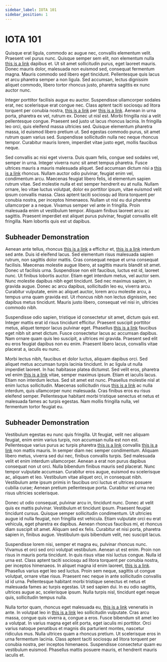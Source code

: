 ```yaml
---
sidebar_label: IOTA 101
sidebar_position: 1
---
```


# IOTA 101

Quisque erat ligula, commodo ac augue nec, convallis elementum velit. Praesent vel purus nunc. Quisque semper sem elit, non elementum nulla [this is a link](iota-101) dapibus et. Ut sit amet sollicitudin purus, eget laoreet mauris. Donec mauris dolor, malesuada non euismod sed, consequat fermentum magna. Mauris commodo sed libero eget tincidunt. Pellentesque quis lacus et arcu pharetra semper a non ligula. Sed accumsan, lectus dignissim aliquet commodo, libero tortor rhoncus justo, pharetra sagittis ex nunc auctor nunc.

Integer porttitor facilisis augue eu auctor. Suspendisse ullamcorper sodales erat, nec scelerisque erat congue nec. Class aptent taciti sociosqu ad litora torquent per conubia nostra, [this is a link](iota-101) per [this is a link](iota-101). Aenean in urna porta, pharetra ex vel, rutrum ex. Donec ut nisl est. Morbi fringilla nisi a velit pellentesque congue. Praesent sed justo ut lacus rhoncus lacinia. In fringilla leo orci, quis eleifend massa ultricies sed. Quisque elementum pharetra massa, id euismod libero pretium ut. Sed egestas commodo purus, sit amet rutrum quam varius sed. Suspendisse sollicitudin nulla nec neque rhoncus tempor. Curabitur mauris lorem, imperdiet vitae justo eget, mollis faucibus neque.

Sed convallis ac nisi eget viverra. Duis quam felis, congue sed sodales vel, semper in urna. Integer viverra nunc sit amet tempus pharetra. Fusce ultrices mauris a mauris malesuada aliquet. Sed accumsan dictum nisi a [this is a link](iota-101) rhoncus. Nullam auctor odio pulvinar, feugiat enim vel, condimentum arcu. Maecenas feugiat libero felis, id elementum sapien rutrum vitae. Sed molestie nulla et est semper hendrerit eu at nulla. Nullam ornare, leo vitae luctus volutpat, dolor ex porttitor ipsum, vitae euismod velit ipsum convallis massa. Class aptent taciti sociosqu ad litora torquent per conubia nostra, per inceptos himenaeos. Nullam ut nisl eu dui pharetra ullamcorper a a neque. Vivamus semper vel ante in fringilla. Proin malesuada enim ut vestibulum tempor. Aliquam finibus laoreet arcu ac sagittis. Praesent imperdiet est aliquet purus pulvinar, feugiat convallis elit fringilla. Nam lobortis quis est ut dapibus.


## Subheader Demonstration

Aenean ante tellus, rhoncus [this is a link](iota-101) a efficitur et, [this is a link](iota-101) interdum sed ante. Duis id eleifend lacus. Sed elementum risus malesuada sapien rutrum, non sagittis dolor mattis. Cras consequat neque et urna consequat facilisis. Maecenas molestie augue libero, at sagittis mauris blandit sit amet. Donec ut facilisis urna. Suspendisse non elit faucibus, luctus est id, laoreet nunc. Ut finibus lobortis auctor. Etiam eget interdum metus, vel auctor sem. Nunc molestie dapibus nibh eget tincidunt. Sed nec maximus sapien, in gravida augue. Donec ac arcu dapibus, sollicitudin leo eu, viverra arcu. Curabitur vulputate, enim ac aliquet auctor, lorem arcu molestie arcu, a tempus urna quam gravida est. Ut rhoncus nibh non lectus dignissim, nec dapibus metus tincidunt. Mauris justo libero, consequat vel nisi in, ultricies commodo nibh.

Suspendisse odio sapien, tristique id consectetur sit amet, dictum quis est. Integer mattis erat id risus tincidunt efficitur. Praesent suscipit porttitor metus, aliquet tempor lacus pulvinar eget. Phasellus [this is a link](iota-101) faucibus eget nibh sit amet dictum. Fusce consectetur lacus ac accumsan dapibus. Nam ornare quam quis leo suscipit, a ultrices mi gravida. Praesent sed elit eu eros feugiat dapibus non eu enim. Praesent libero lacus, convallis vitae placerat a, iaculis eu nunc.

Morbi lectus nibh, faucibus et dolor luctus, aliquam dapibus orci. Sed aliquet metus accumsan turpis lacinia tincidunt. In ac ligula ut nulla imperdiet laoreet. In hac habitasse platea dictumst. Sed velit eros, pharetra vel enim [this is a link](iota-101) vitae, semper maximus ipsum. Etiam et iaculis lacus. Etiam non interdum lectus. Sed sit amet est nunc. Phasellus molestie nisl at enim luctus sollicitudin. Maecenas sollicitudin risus [this is a link](iota-101) ac nulla interdum, quis ullamcorper nunc malesuada. Cras finibus eros eu risus eleifend semper. Pellentesque habitant morbi tristique senectus et netus et malesuada fames ac turpis egestas. Nam mollis fringilla nulla, vel fermentum tortor feugiat eu.


## Subheader Demonstration

Vestibulum egestas eu nunc quis fringilla. Ut feugiat, velit nec aliquam feugiat, enim enim varius turpis, non accumsan nulla est non est. Pellentesque varius purus ac turpis pharetra [this is a link](iota-101) convallis [this is a link](iota-101) non mattis mauris. In semper diam nec semper condimentum. Aliquam libero metus, viverra sed dui nec, finibus convallis turpis. Sed malesuada velit et enim interdum ullamcorper. Aenean a erat non purus dapibus consequat non ut orci. Nulla bibendum finibus mauris sed placerat. Nunc tempor vulputate accumsan. Curabitur eros augue, euismod eu scelerisque ac, aliquam et leo. Vestibulum vitae aliquet orci, in consequat nibh. Vestibulum ante ipsum primis in faucibus orci luctus et ultrices posuere cubilia curae; Aenean pretium pellentesque porta. Curabitur vel urna nec risus ultricies scelerisque.

Donec ut odio consequat, pulvinar arcu in, tincidunt nunc. Donec at velit quis ex mattis pulvinar. Vestibulum et tincidunt ipsum. Praesent feugiat tincidunt cursus. Quisque semper sollicitudin condimentum. Ut ultricies augue id nulla feugiat, non fringilla est vehicula. Etiam vulputate orci eu erat vehicula, eget pharetra ex dapibus. Aenean rhoncus faucibus mi, et rhoncus diam suscipit sit amet. Aliquam sed ex felis. Curabitur et nisi porta, pharetra sapien in, finibus augue. Vestibulum quis bibendum velit, nec suscipit lacus.

Suspendisse lorem nisi, semper et magna eu, pulvinar rhoncus nunc. Vivamus et orci sed orci volutpat vestibulum. Aenean ut est enim. Proin non risus in mauris porta tincidunt. In quis risus vitae nisi luctus congue. Nulla id urna est. Class aptent taciti sociosqu ad litora torquent per conubia nostra, per inceptos himenaeos. In aliquet magna id enim laoreet, [this is a link](iota-101). Phasellus varius eget leo sed luctus. Proin sem neque, sagittis ut congue volutpat, ornare vitae risus. Praesent nec neque in ante sollicitudin convallis id id urna. Pellentesque habitant morbi tristique senectus et netus et malesuada fames ac turpis egestas. Ut sed sapien dui. In eu odio sagittis, ultrices augue ac, scelerisque ipsum. Nulla turpis nisl, tincidunt eget neque quis, sollicitudin tempus nulla.

Nulla tortor quam, rhoncus eget malesuada eu, [this is a link](iota-101) venenatis in ante. In volutpat leo in [this is a link](iota-101) leo sollicitudin vulputate. Cras arcu massa, congue quis viverra a, congue a eros. Fusce bibendum sit amet leo a volutpat. In varius magna eget elit porta, eget iaculis mi porttitor. Orci varius natoque penatibus et magnis dis parturient montes, nascetur ridiculus mus. Nulla ultrices quam a rhoncus pretium. Ut scelerisque eros in urna fermentum lacinia. Class aptent taciti sociosqu ad litora torquent per conubia nostra, per inceptos himenaeos. Suspendisse consectetur quam eu vestibulum euismod. Phasellus mattis posuere mauris, et hendrerit mauris iaculis et.